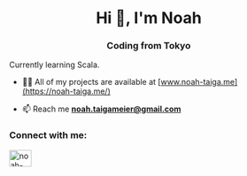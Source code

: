 <h1 align="center">Hi 👋, I'm Noah</h1>
<h3 align="center">Coding from Tokyo</h3>

Currently learning Scala.

- 👨‍💻 All of my projects are available at [www.noah-taiga.me](https://noah-taiga.me/)

- 📫 Reach me **noah.taigameier@gmail.com**

<h3 align="left">Connect with me:</h3>
<p align="left">
<a href="https://linkedin.com/in/noah-endo-meier" target="blank"><img align="center" src="https://raw.githubusercontent.com/rahuldkjain/github-profile-readme-generator/master/src/images/icons/Social/linked-in-alt.svg" alt="noah-endo-meier" height="30" width="40" /></a>
</p>

